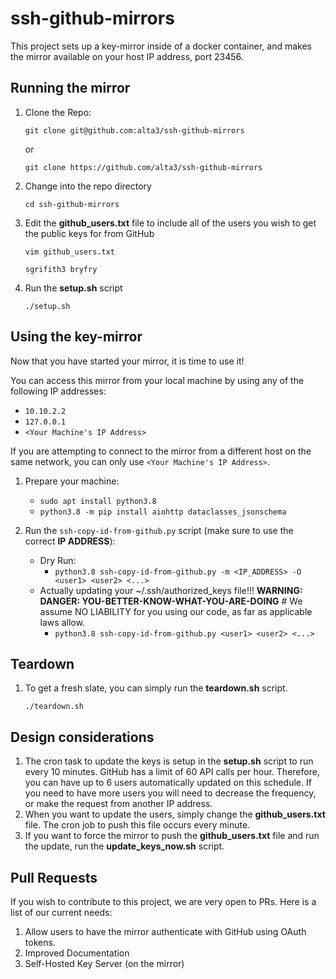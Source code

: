 # ssh-github-mirrors

This project sets up a key-mirror inside of a docker container, and makes the mirror available on your host IP address, port 23456.

## Running the mirror

1. Clone the Repo:

    `git clone git@github.com:alta3/ssh-github-mirrors`

    or 

    `git clone https://github.com/alta3/ssh-github-mirrors`


2. Change into the repo directory
 
    `cd ssh-github-mirrors`

3. Edit the **github_users.txt** file to include all of the users you wish to get the public keys for from GitHub

    `vim github_users.txt`

    ```
    sgrifith3 bryfry
    ```  

4. Run the **setup.sh** script

    `./setup.sh`



## Using the key-mirror

Now that you have started your mirror, it is time to use it!

You can access this mirror from your local machine by using any of the following IP addresses:
- `10.10.2.2`
- `127.0.0.1`
- `<Your Machine's IP Address>`

If you are attempting to connect to the mirror from a different host on the same network, you can only use `<Your Machine's IP Address>`.

1. Prepare your machine:
    - `sudo apt install python3.8 `
    - `python3.8 -m pip install aiohttp dataclasses_jsonschema`

2. Run the `ssh-copy-id-from-github.py` script (make sure to use the correct **IP ADDRESS**):
    - Dry Run:
        - `python3.8 ssh-copy-id-from-github.py -m <IP_ADDRESS> -O <user1> <user2> <...>`
    - Actually updating your ~/.ssh/authorized_keys file!!! **WARNING: DANGER: YOU-BETTER-KNOW-WHAT-YOU-ARE-DOING** # We assume NO LIABILITY for you using our code, as far as applicable laws allow.
        - `python3.8 ssh-copy-id-from-github.py <user1> <user2> <...>`

## Teardown
1. To get a fresh slate, you can simply run the **teardown.sh** script.
    
    `./teardown.sh`

## Design considerations
1. The cron task to update the keys is setup in the **setup.sh** script to run every 10 minutes. GitHub has a limit of 60 API calls per hour. Therefore, you can have up to 6 users automatically updated on this schedule. If you need to have more users you will need to decrease the frequency, or make the request from another IP address.
0. When you want to update the users, simply change the **github_users.txt** file. The cron job to push this file occurs every minute.
0. If you want to force the mirror to push the **github_users.txt** file and run the update, run the **update_keys_now.sh** script.

## Pull Requests
If you wish to contribute to this project, we are very open to PRs. Here is a list of our current needs:

1. Allow users to have the mirror authenticate with GitHub using OAuth tokens.
0. Improved Documentation
0. Self-Hosted Key Server (on the mirror)
